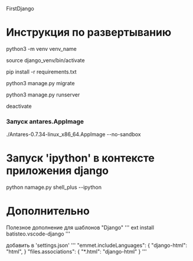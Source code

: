 FirstDjango

# Инструкция по развертыванию

python3 -m venv venv_name

source django_venv/bin/activate

pip install -r requirements.txt

python3 manage.py migrate

python3 manage.py runserver

deactivate

### Запуск antares.AppImage
./Antares-0.7.34-linux_x86_64.AppImage --no-sandbox


# Запуск 'ipython' в контексте приложения django
python  namage.py shell_plus --ipython


# Дополнительно
Полезное дополнение для шаблонов "Django"
'''
ext install batisteo.vscode-django
'''

добавить в 'settings.json'
'''
"emmet.includeLanguages": {
    "django-html": "html",
}
"files.associations": {
    "*.html": "django-html"
}
'''